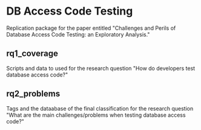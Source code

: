 # DB Access Code Testing

Replication package for the paper entitled "Challenges and Perils of Database Access Code Testing: an Exploratory Analysis."

## rq1_coverage

Scripts and data to used for the research question "How do developers test database access code?"

## rq2_problems

Tags and the dataabase of the final classification for the research question "What are the main challenges/problems when testing database access code?"
